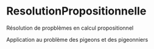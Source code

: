 # ResolutionPropositionnelle
Résolution de propblèmes en calcul propositionnel

Application au problème des pigeons et des pigeonniers
